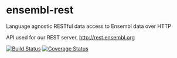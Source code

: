 ensembl-rest
============

Language agnostic RESTful data access to Ensembl data over HTTP

API used for our REST server, http://rest.ensembl.org



[![Build Status](https://travis-ci.org/Ensembl/ensembl-rest.svg?branch=release/105)][travis]
[![Coverage Status](https://coveralls.io/repos/github/Ensembl/ensembl-rest/badge.svg?branch=release/105)][coveralls]

[travis]: https://travis-ci.org/Ensembl/ensembl-rest
[coveralls]: https://coveralls.io/github/Ensembl/ensembl-rest
